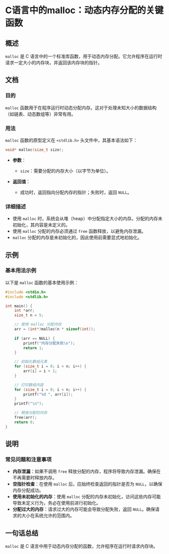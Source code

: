 <!--
Meta Description: # C语言中的malloc：动态内存分配的关键函数 ## 概述 `malloc` 是 C 语言中的一个标准库函数，用于动态内存分配。它允许程序在运行时请求一定大小的内存块，并返回该内存块的指针。 ## 文档 ### 目的 `malloc` 函数用于在程序运行时动态分配内存。这对于处理未知大小的数据结...
Meta Keywords: malloc, arr, size_t, null, int
-->

# C语言中的malloc：动态内存分配的关键函数

## 概述
`malloc` 是 C 语言中的一个标准库函数，用于动态内存分配。它允许程序在运行时请求一定大小的内存块，并返回该内存块的指针。

## 文档
### 目的
`malloc` 函数用于在程序运行时动态分配内存。这对于处理未知大小的数据结构（如链表、动态数组等）非常有用。

### 用法
`malloc` 函数的原型定义在 `<stdlib.h>` 头文件中，其基本语法如下：

```c
void* malloc(size_t size);
```

- **参数**：
  - `size`：需要分配的内存大小（以字节为单位）。
  
- **返回值**：
  - 成功时，返回指向分配内存的指针；失败时，返回 `NULL`。

### 详细描述
- 使用 `malloc` 时，系统会从堆（heap）中分配指定大小的内存。分配的内存未初始化，其内容是未定义的。
- 使用 `malloc` 分配的内存必须通过 `free` 函数释放，以避免内存泄漏。
- `malloc` 分配的内存是未初始化的，因此使用前需要显式地初始化。

## 示例
### 基本用法示例
以下是 `malloc` 函数的基本使用示例：

```c
#include <stdio.h>
#include <stdlib.h>

int main() {
    int *arr;
    size_t n = 5;

    // 使用 malloc 分配内存
    arr = (int*)malloc(n * sizeof(int));
    
    if (arr == NULL) {
        printf("内存分配失败\n");
        return 1;
    }

    // 初始化数组元素
    for (size_t i = 0; i < n; i++) {
        arr[i] = i + 1;
    }

    // 打印数组内容
    for (size_t i = 0; i < n; i++) {
        printf("%d ", arr[i]);
    }
    printf("\n");

    // 释放分配的内存
    free(arr);
    return 0;
}
```

## 说明
### 常见问题和注意事项
- **内存泄漏**：如果不调用 `free` 释放分配的内存，程序将导致内存泄漏。确保在不再需要时释放内存。
- **空指针检查**：在使用 `malloc` 后，应始终检查返回的指针是否为 `NULL`，以确保内存分配成功。
- **使用未初始化的内存**：使用 `malloc` 分配的内存未初始化，访问这些内存可能导致未定义行为，务必在使用前进行初始化。
- **分配过大的内存**：请求过大的内存可能会导致分配失败，返回 `NULL`。确保请求的大小在系统允许的范围内。

## 一句话总结
`malloc` 是 C 语言中用于动态内存分配的函数，允许程序在运行时请求内存块。